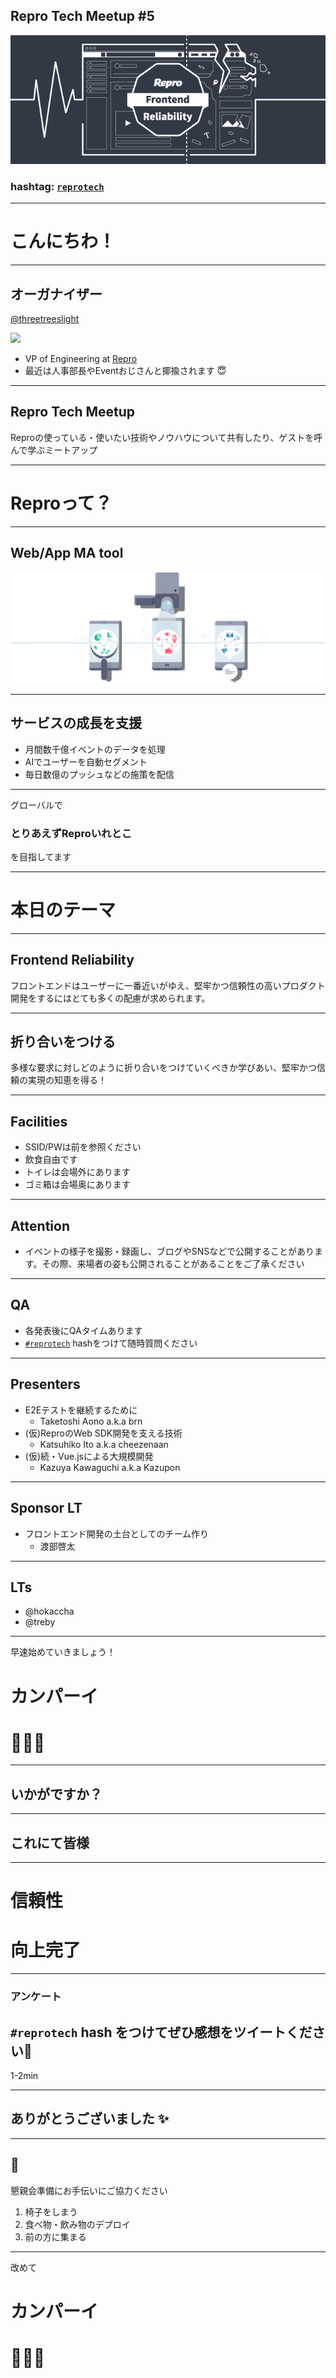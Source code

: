 ## Repro Tech Meetup #5

![](/meetups/5/images/banner.png)

### hashtag: [`reprotech`](https://twitter.com/hashtag/reprotech)

---

# こんにちわ！

---

## オーガナイザー

[@threetreeslight](https://twitter.com/threetreeslight)

![](https://avatars3.githubusercontent.com/u/1057490?s=200&v=4)

- VP of Engineering at [Repro](https://repro.io)
- 最近は人事部長やEventおじさんと揶揄されます 😇

---

## Repro Tech Meetup

Reproの使っている・使いたい技術やノウハウについて共有したり、ゲストを呼んで学ぶミートアップ

---

# Reproって？

---

## Web/App MA tool


![](/assets/images/repro-service.png)

---

## サービスの成長を支援

- 月間数千億イベントのデータを処理
- AIでユーザーを自動セグメント
- 毎日数億のプッシュなどの施策を配信

---

グローバルで

### とりあえずReproいれとこ

を目指してます

---

# 本日のテーマ

---

## Frontend Reliability

フロントエンドはユーザーに一番近いがゆえ、堅牢かつ信頼性の高いプロダクト開発をするにはとても多くの配慮が求められます。

---

## 折り合いをつける

多様な要求に対しどのように折り合いをつけていくべきか学びあい、堅牢かつ信頼の実現の知恵を得る！

---

## Facilities

- SSID/PWは前を参照ください
- 飲食自由です
- トイレは会場外にあります
- ゴミ箱は会場奥にあります

---

## Attention

- イベントの様子を撮影・録画し、ブログやSNSなどで公開することがあります。その際、来場者の姿も公開されることがあることをご了承ください

---

## QA

- 各発表後にQAタイムあります
- [`#reprotech`](https://twitter.com/hashtag/reprotech) hashをつけて随時質問ください

---

## Presenters

- E2Eテストを継続するために
  - Taketoshi Aono a.k.a brn
- (仮)ReproのWeb SDK開発を支える技術
  - Katsuhiko Ito a.k.a cheezenaan
- (仮)続・Vue.jsによる大規模開発
  - Kazuya Kawaguchi a.k.a Kazupon

---

## Sponsor LT

- フロントエンド開発の土台としてのチーム作り
  - 渡部啓太

---

## LTs

- @hokaccha
- @treby

---

早速始めていきましょう！

# カンパーイ
# 🍻🍻🍻

---

## いかがですか？

---

## これにて皆様

---

# 信頼性
# 向上完了

---

### アンケート

## `#reprotech` hash をつけてぜひ感想をツイートください🙏

1-2min

---

## ありがとうございました ✨

---

## 🙏

懇親会準備にお手伝いにご協力ください

1. 椅子をしまう
1. 食べ物・飲み物のデプロイ
1. 前の方に集まる

---

改めて

# カンパーイ
# 🍻🍻🍻
